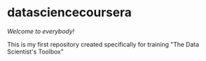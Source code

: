 **datasciencecoursera**
=======================
*Welcome to everybody!*

This is my first repository created specifically for training "The Data Scientist's Toolbox"
